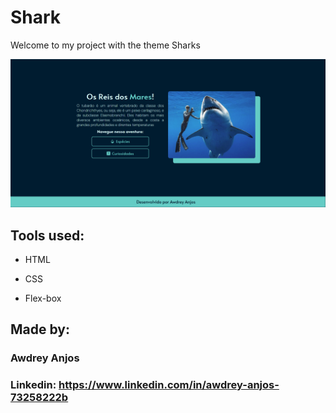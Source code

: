 # Shark
Welcome to my project with the theme Sharks

![image](https://raw.githubusercontent.com/AwdreyAnjos/shark/main/assets/HomePage.png)

## Tools used:

* HTML

* CSS

* Flex-box

## Made by:

### Awdrey Anjos

### Linkedin:  https://www.linkedin.com/in/awdrey-anjos-73258222b
